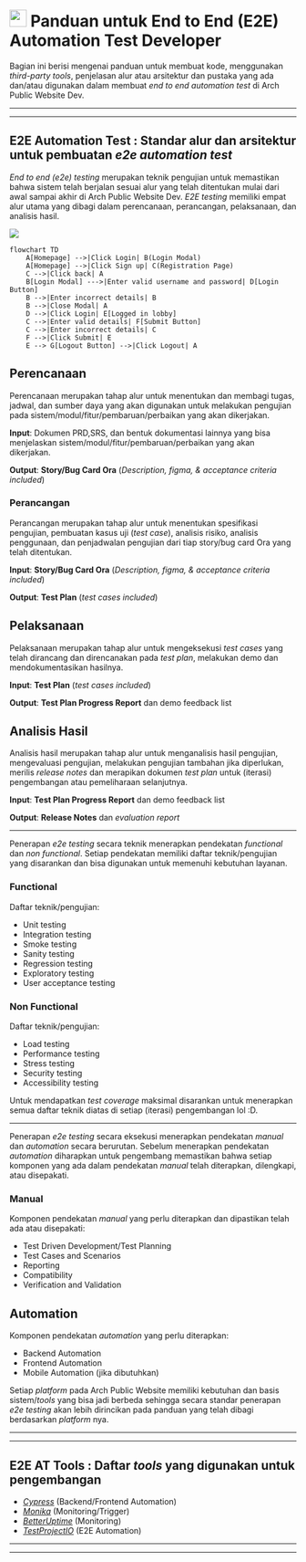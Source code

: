 # <img src="https://emojis.slackmojis.com/emojis/images/1588315024/8823/hyperkitty.gif?1588315024" width="30" /> Panduan untuk End to End (E2E) Automation Test Developer

Bagian ini berisi mengenai panduan untuk membuat kode, menggunakan *third-party tools*, penjelasan alur atau arsitektur dan pustaka yang ada dan/atau digunakan dalam membuat *end to end automation test* di Arch Public Website Dev.

---
---

## E2E Automation Test : Standar alur dan arsitektur untuk pembuatan *e2e automation test*

*End to end (e2e) testing* merupakan teknik pengujian untuk memastikan bahwa sistem telah berjalan sesuai alur yang telah ditentukan mulai dari awal sampai akhir di Arch Public Website Dev. *E2E testing* memiliki empat alur utama yang dibagi dalam perencanaan, perancangan, pelaksanaan, dan analisis hasil.

![](https://i.imgur.com/98gApwl.png)

```mermaid
flowchart TD
    A[Homepage] -->|Click Login| B(Login Modal)
    A[Homepage] -->|Click Sign up| C(Registration Page)
    C -->|Click back| A
    B[Login Modal] --->|Enter valid username and password| D[Login Button]
    B -->|Enter incorrect details| B
    B -->|Close Modal| A
    D -->|Click Login| E[Logged in lobby]
    C -->|Enter valid details| F[Submit Button]
    C -->|Enter incorrect details| C
    F -->|Click Submit| E
    E --> G[Logout Button] -->|Click Logout| A
```

## Perencanaan

Perencanaan merupakan tahap alur untuk menentukan dan membagi tugas, jadwal, dan sumber daya yang akan digunakan untuk melakukan pengujian pada sistem/modul/fitur/pembaruan/perbaikan yang akan dikerjakan.

**Input**:
Dokumen PRD,SRS, dan bentuk dokumentasi lainnya yang bisa menjelaskan sistem/modul/fitur/pembaruan/perbaikan yang akan dikerjakan.

**Output**:
**Story/Bug Card Ora** (*Description, figma, & acceptance criteria included*)

### Perancangan

Perancangan merupakan tahap alur untuk menentukan spesifikasi pengujian, pembuatan kasus uji (*test case*), analisis risiko, analisis penggunaan, dan penjadwalan pengujian dari tiap story/bug card Ora yang telah ditentukan.

**Input**:
**Story/Bug Card Ora** (*Description, figma, & acceptance criteria included*)

**Output**:
**Test Plan** (*test cases included*)

## Pelaksanaan

Pelaksanaan merupakan tahap alur untuk mengeksekusi *test cases* yang telah dirancang dan direncanakan pada *test plan*, melakukan demo dan mendokumentasikan hasilnya.

**Input**:
**Test Plan** (*test cases included*)

**Output**:
**Test Plan Progress Report** dan demo feedback list

## Analisis Hasil

Analisis hasil merupakan tahap alur untuk menganalisis hasil pengujian, mengevaluasi pengujian, melakukan pengujian tambahan jika diperlukan, merilis *release notes* dan merapikan dokumen *test plan* untuk (iterasi) pengembangan atau pemeliharaan selanjutnya.

**Input**:
**Test Plan Progress Report** dan demo feedback list

**Output**:
**Release Notes** dan *evaluation report*

---

Penerapan *e2e testing* secara teknik menerapkan pendekatan *functional* dan *non functional*. Setiap pendekatan memiliki daftar teknik/pengujian yang disarankan dan bisa digunakan untuk memenuhi kebutuhan layanan.

### Functional

Daftar teknik/pengujian:

- Unit testing
- Integration testing
- Smoke testing
- Sanity testing
- Regression testing
- Exploratory testing
- User acceptance testing

### Non Functional

Daftar teknik/pengujian:

- Load testing
- Performance testing
- Stress testing
- Security testing
- Accessibility testing

Untuk mendapatkan *test coverage* maksimal disarankan untuk menerapkan semua daftar teknik diatas di setiap (iterasi) pengembangan lol :D.

---

Penerapan *e2e testing* secara eksekusi menerapkan pendekatan *manual* dan *automation* secara berurutan. Sebelum menerapkan pendekatan *automation* diharapkan untuk pengembang memastikan bahwa setiap komponen yang ada dalam pendekatan *manual* telah diterapkan, dilengkapi, atau disepakati.

### Manual

Komponen pendekatan *manual* yang perlu diterapkan dan dipastikan telah ada atau disepakati:

- Test Driven Development/Test Planning
- Test Cases and Scenarios
- Reporting
- Compatibility
- Verification and Validation

## Automation

Komponen pendekatan *automation* yang perlu diterapkan:

- Backend Automation
- Frontend Automation
- Mobile Automation (jika dibutuhkan)

Setiap *platform* pada Arch Public Website memiliki kebutuhan dan basis sistem/*tools* yang bisa jadi berbeda sehingga secara standar penerapan *e2e testing* akan lebih dirincikan pada panduan yang telah dibagi berdasarkan *platform* nya.

---
---

## E2E AT Tools : Daftar *tools* yang digunakan untuk pengembangan

- *[Cypress](https://cypress.io/)* (Backend/Frontend Automation)
- *[Monika](https://monika.hyperjump.tech/)* (Monitoring/Trigger)
- *[BetterUptime](https://betterstack.com/better-uptime)* (Monitoring)
- *[TestProjectIO](https://testproject.io/)* (E2E Automation)

---
---
